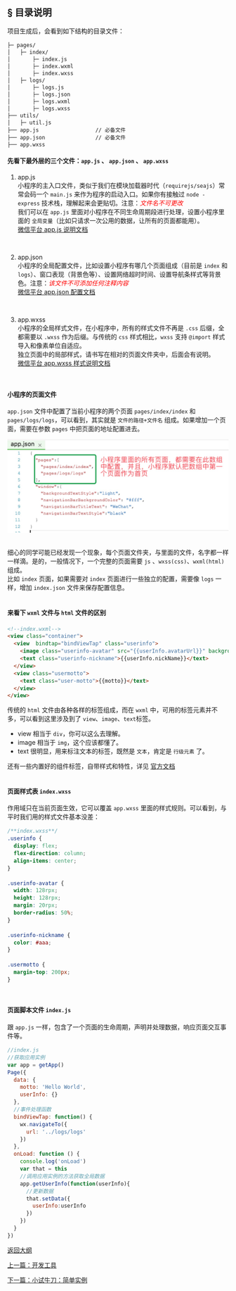 ## <a>&sect; 目录说明</a>  
项目生成后，会看到如下结构的目录文件：
```
├─ pages/
│   ├─ index/
│       ├─ index.js
│       ├─ index.wxml
│       ├─ index.wxss
│   ├─ logs/
│       ├─ logs.js
│       ├─ logs.json
│       ├─ logs.wxml
│       ├─ logs.wxss
├── utils/             
│   ├─ util.js
├── app.js                  // 必备文件  
├── app.json                // 必备文件
├── app.wxss
```

#### 先看下最外层的三个文件：`app.js` 、 `app.json` 、 `app.wxss`
1. app.js  
小程序的主入口文件，类似于我们在模块加载器时代（`requirejs/seajs`）常常会码一个 `main.js` 来作为程序的启动入口。如果你有接触过 `node - express` 技术栈，理解起来会更贴切。注意：<span style="color:red">*文件名不可更改*</span>  
我们可以在 `app.js` 里面对小程序在不同生命周期段进行处理，设置小程序里面的 `全局变量`（比如只请求一次公用的数据，让所有的页面都能用）。    
[微信平台 app.js 说明文档](https://mp.weixin.qq.com/debug/wxadoc/dev/framework/app-service/app.html)
<br>  

2. app.json   
小程序的全局配置文件，比如设置小程序有哪几个页面组成（目前是 `index` 和 `logs`）、窗口表现（背景色等）、设置网络超时时间、设置导航条样式等背景色。注意：<span style="color:red">*该文件不可添加任何注释内容*</span>  
[微信平台 app.json 配置文档](https://mp.weixin.qq.com/debug/wxadoc/dev/framework/config.html)    
<br>  

3. app.wxss  
小程序的全局样式文件，在小程序中，所有的样式文件不再是 `.css` 后缀，全都需要以 `.wxss` 作为后缀。与传统的 `css` 样式相比，`wxss` 支持 `@import` 样式导入和像素单位自适应。   
独立页面中的局部样式，请书写在相对的页面文件夹中，后面会有说明。   
[微信平台 app.wxss 样式说明文档](https://mp.weixin.qq.com/debug/wxadoc/dev/framework/view/wxss.html)  
<br>  

#### 小程序的页面文件  

`app.json` 文件中配置了当前小程序的两个页面 `pages/index/index` 和 `pages/logs/logs`，可以看到，其实就是 `文件的路径+文件名` 组成。如果增加一个页面，需要在参数 `pages` 中把页面的地址配置进去。

<div>
  <img src="./images/WechatIMG18.jpeg" width="600"/>
</div>
<br>  

细心的同学可能已经发现一个现象，每个页面文件夹，与里面的文件，名字都一样一样滴。是的，一般情况下，一个完整的页面需要 `js` 、`wxss(css)`、`wxml(html)` 组成。   
比如 `index` 页面，如果需要对 `index` 页面进行一些独立的配置，需要像 `logs` 一样，增加 `index.json` 文件来保存配置信息。  
<br>  

#### 来看下 `wxml` 文件与 `html` 文件的区别
```html
<!--index.wxml-->
<view class="container">
  <view  bindtap="bindViewTap" class="userinfo">
    <image class="userinfo-avatar" src="{{userInfo.avatarUrl}}" background-size="cover"></image>
    <text class="userinfo-nickname">{{userInfo.nickName}}</text>
  </view>
  <view class="usermotto">
    <text class="user-motto">{{motto}}</text>
  </view>
</view>
```

传统的 `html` 文件由各种各样的标签组成，而在 `wxml` 中，可用的标签元素并不多，可以看到这里涉及到了 `view`、`image`、`text`标签。  
* view    相当于 `div`，你可以这么去理解。
* image   相当于 `img`，这个应该都懂了。
* text    很明显，用来标注文本的标签，既然是 `文本`，肯定是 `行级元素` 了。  

还有一些内置好的组件标签，自带样式和特性，详见 [官方文档](https://mp.weixin.qq.com/debug/wxadoc/dev/component/)  
<br>  

#### 页面样式表 `index.wxss`  
作用域只在当前页面生效，它可以覆盖 `app.wxss` 里面的样式规则。可以看到，与平时我们用的样式文件基本没差：
```css
/**index.wxss**/
.userinfo {
  display: flex;
  flex-direction: column;
  align-items: center;
}

.userinfo-avatar {
  width: 128rpx;
  height: 128rpx;
  margin: 20rpx;
  border-radius: 50%;
}

.userinfo-nickname {
  color: #aaa;
}

.usermotto {
  margin-top: 200px;
}
```  
<br>  

#### 页面脚本文件 `index.js`  
跟 `app.js` 一样，包含了一个页面的生命周期，声明并处理数据，响应页面交互事件等。
```js
//index.js
//获取应用实例
var app = getApp()
Page({
  data: {
    motto: 'Hello World',
    userInfo: {}
  },
  //事件处理函数
  bindViewTap: function() {
    wx.navigateTo({
      url: '../logs/logs'
    })
  },
  onLoad: function () {
    console.log('onLoad')
    var that = this
    //调用应用实例的方法获取全局数据
    app.getUserInfo(function(userInfo){
      //更新数据
      that.setData({
        userInfo:userInfo
      })
    })
  }
})
```  
<a href="../readme.md">返回大纲</a>  

<a href="./ch1-2.md">上一篇：开发工具</a>  

<a href="./ch1-4.md">下一篇：小试牛刀：简单实例</a>



